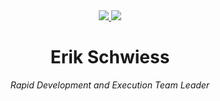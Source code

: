 <div align="center">
  <a href="https://twitter.com/erikbomb">
    <img src="https://img.shields.io/twitter/follow/erikbomb?label=Erik Schweiss&logo=twitter">
  </a>
  <a href="https://www.linkedin.com/in/erikschweiss/">
    <img src="https://img.shields.io/badge/-Erik%20Schweiss-blue?style=plastic&logo=Linkedin">
  </a>
</div>
<div align="center">
  <h1>Erik Schwiess</h1>
  <i> Rapid Development and Execution Team Leader </i>
</div>


